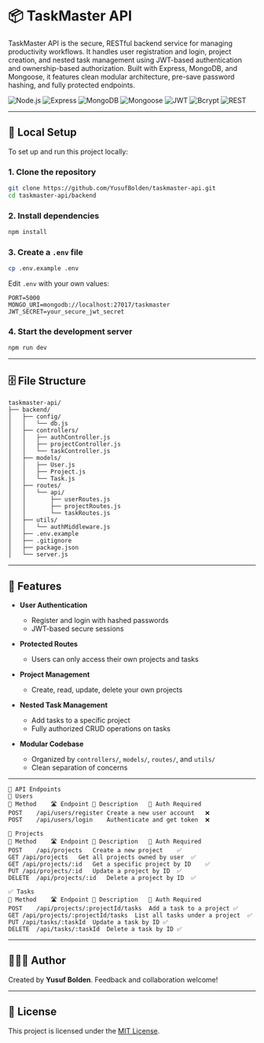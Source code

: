 # 📦 TaskMaster API

TaskMaster API is the secure, RESTful backend service for managing productivity workflows. It handles user registration and login, project creation, and nested task management using JWT-based authentication and ownership-based authorization. Built with Express, MongoDB, and Mongoose, it features clean modular architecture, pre-save password hashing, and fully protected endpoints.

![Node.js](https://img.shields.io/badge/Node.js-18.x-green?logo=node.js)
![Express](https://img.shields.io/badge/Express.js-Backend-black?logo=express)
![MongoDB](https://img.shields.io/badge/MongoDB-Database-brightgreen?logo=mongodb)
![Mongoose](https://img.shields.io/badge/Mongoose-ODM-darkred?logo=mongoose)
![JWT](https://img.shields.io/badge/JWT-Auth-blue?logo=jsonwebtokens)
![Bcrypt](https://img.shields.io/badge/Bcrypt-Hashing-yellow?logo=security)
![REST](https://img.shields.io/badge/API-Type--REST-blue)

---

## 🚀 Local Setup

To set up and run this project locally:

### 1. Clone the repository

```bash
git clone https://github.com/YusufBolden/taskmaster-api.git
cd taskmaster-api/backend
```

### 2. Install dependencies

```bash
npm install
```

### 3. Create a `.env` file

```bash
cp .env.example .env
```

Edit `.env` with your own values:

```env
PORT=5000
MONGO_URI=mongodb://localhost:27017/taskmaster
JWT_SECRET=your_secure_jwt_secret
```

### 4. Start the development server

```bash
npm run dev
```

---

## 🗄️ File Structure

```
taskmaster-api/
├── backend/
│   ├── config/
│   │   └── db.js
│   ├── controllers/
│   │   ├── authController.js
│   │   ├── projectController.js
│   │   └── taskController.js
│   ├── models/
│   │   ├── User.js
│   │   ├── Project.js
│   │   └── Task.js
│   ├── routes/
│   │   └── api/
│   │       ├── userRoutes.js
│   │       ├── projectRoutes.js
│   │       └── taskRoutes.js
│   ├── utils/
│   │   └── authMiddleware.js
│   ├── .env.example
│   ├── .gitignore
│   ├── package.json
│   └── server.js
```

---

## 🔐 Features

- **User Authentication**
  - Register and login with hashed passwords
  - JWT-based secure sessions

- **Protected Routes**
  - Users can only access their own projects and tasks

- **Project Management**
  - Create, read, update, delete your own projects

- **Nested Task Management**
  - Add tasks to a specific project
  - Fully authorized CRUD operations on tasks

- **Modular Codebase**
  - Organized by `controllers/`, `models/`, `routes/`, and `utils/`
  - Clean separation of concerns

---
```
📮 API Endpoints
👤 Users
🔧 Method	🛣️ Endpoint	📄 Description	🔐 Auth Required
POST	/api/users/register	Create a new user account	❌
POST	/api/users/login	Authenticate and get token	❌

📁 Projects
🔧 Method	🛣️ Endpoint	📄 Description	🔐 Auth Required
POST	/api/projects	Create a new project	✅
GET	/api/projects	Get all projects owned by user	✅
GET	/api/projects/:id	Get a specific project by ID	✅
PUT	/api/projects/:id	Update a project by ID	✅
DELETE	/api/projects/:id	Delete a project by ID	✅

✅ Tasks
🔧 Method	🛣️ Endpoint	📄 Description	🔐 Auth Required
POST	/api/projects/:projectId/tasks	Add a task to a project	✅
GET	/api/projects/:projectId/tasks	List all tasks under a project	✅
PUT	/api/tasks/:taskId	Update a task by ID	✅
DELETE	/api/tasks/:taskId	Delete a task by ID	✅
```
---

## 🧑🏿‍💻 Author

Created by **Yusuf Bolden**. Feedback and collaboration welcome!

---

## 📄 License

This project is licensed under the [MIT License](https://opensource.org/licenses/MIT).